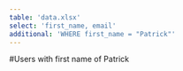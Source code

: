 ```yaml
---
table: 'data.xlsx'
select: 'first_name, email'
additional: 'WHERE first_name = "Patrick"'
---
```

#Users with first name of Patrick
